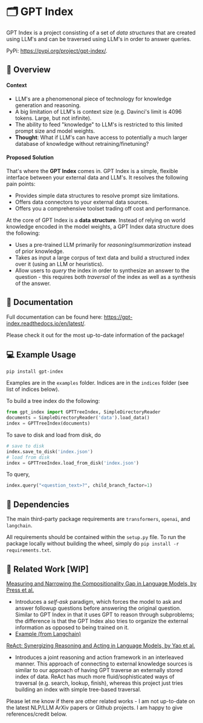# 🗂️ ️GPT Index

GPT Index is a project consisting of a set of *data structures* that are created using LLM's and can be traversed using LLM's in order to answer queries.

PyPi: https://pypi.org/project/gpt-index/.

## 🚀 Overview

#### Context
- LLM's are a phenomenonal piece of technology for knowledge generation and reasoning.
- A big limitation of LLM's is context size (e.g. Davinci's limit is 4096 tokens. Large, but not infinite).
- The ability to feed "knowledge" to LLM's is restricted to this limited prompt size and model weights.
- **Thought**: What if LLM's can have access to potentially a much larger database of knowledge without retraining/finetuning? 

#### Proposed Solution
That's where the **GPT Index** comes in. GPT Index is a simple, flexible interface between your external data and LLM's. It resolves the following pain points:

- Provides simple data structures to resolve prompt size limitations.
- Offers data connectors to your external data sources.
- Offers you a comprehensive toolset trading off cost and performance.

At the core of GPT Index is a **data structure**. Instead of relying on world knowledge encoded in the model weights, a GPT Index data structure does the following:

- Uses a pre-trained LLM primarily for *reasoning*/*summarization* instead of prior knowledge.
- Takes as input a large corpus of text data and build a structured index over it (using an LLM or heuristics).
- Allow users to *query* the index in order to synthesize an answer to the question - this requires both *traversal* of the index as well as a synthesis of the answer.

## 📄 Documentation

Full documentation can be found here: https://gpt-index.readthedocs.io/en/latest/. 

Please check it out for the most up-to-date information of the package! 


## 💻 Example Usage

```
pip install gpt-index
```

Examples are in the `examples` folder. Indices are in the `indices` folder (see list of indices below).

To build a tree index do the following:
```python
from gpt_index import GPTTreeIndex, SimpleDirectoryReader
documents = SimpleDirectoryReader('data').load_data()
index = GPTTreeIndex(documents)
```

To save to disk and load from disk, do
```python
# save to disk
index.save_to_disk('index.json')
# load from disk
index = GPTTreeIndex.load_from_disk('index.json')
```

To query,
```python
index.query("<question_text>?", child_branch_factor=1)
```

## 🔧 Dependencies

The main third-party package requirements are `transformers`, `openai`, and `langchain`.

All requirements should be contained within the `setup.py` file. To run the package locally without building the wheel, simply do `pip install -r requirements.txt`. 


## 🔬 Related Work [WIP]

[Measuring and Narrowing the Compositionality Gap in Language Models, by Press et al.](https://arxiv.org/abs/2210.03350)
- Introduces a *self-ask* paradigm, which forces the model to ask and answer followup questions before answering the original question. Similar to GPT Index in that it uses GPT to reason through subproblems; the difference is that the GPT Index also tries to organize the external information as opposed to being trained on it.
- [Example (from Langchain)](https://github.com/hwchase17/langchain/blob/master/examples/self_ask_with_search.ipynb)


[ReAct: Synergizing Reasoning and Acting in Language Models, by Yao et al.](https://arxiv.org/abs/2210.03629)
- Introduces a joint reasoning and action framework in an interleaved manner. This approach of connecting to external knowledge sources is similar to our approach of having GPT traverse an externally stored index of data. ReAct has much more fluid/sophisticated ways of traversal (e.g. search, lookup, finish), whereas this project just tries building an index with simple tree-based traversal.

Please let me know if there are other related works - I am not up-to-date on the latest NLP/LLM ArXiv papers or Github projects. I am happy to give references/credit below.


